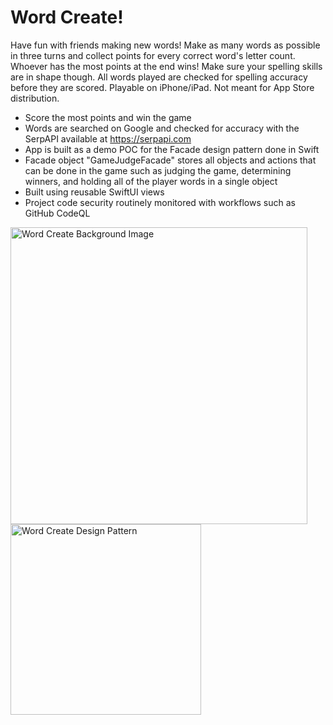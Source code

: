 # Word Create!
Have fun with friends making new words! Make as many words as possible in three turns and collect points for every correct word's letter count. Whoever has the most points at the end wins! Make sure your spelling skills are in shape though. All words played are checked for spelling accuracy before they are scored. Playable on iPhone/iPad. Not meant for App Store distribution.
- Score the most points and win the game
- Words are searched on Google and checked for accuracy with the SerpAPI available at https://serpapi.com
- App is built as a demo POC for the Facade design pattern done in Swift
- Facade object "GameJudgeFacade" stores all objects and actions that can be done in the game such as judging the game, determining winners, and holding all of the player words in a single object
- Built using reusable SwiftUI views
- Project code security routinely monitored with workflows such as GitHub CodeQL

<img width="475" alt="Word Create Background Image" src="https://github.com/jon-iger/WordCreate/assets/44842541/1d25089e-5d0a-4eb3-8647-99e2291c6943">
<img width="305" alt="Word Create Design Pattern" src="https://github.com/jon-iger/WordCreate/assets/44842541/b5491c83-eada-4622-9e37-73da5cc002d2">
